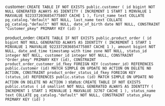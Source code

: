 customer: 
`
CREATE TABLE IF NOT EXISTS public.customer
(
    id bigint NOT NULL GENERATED ALWAYS AS IDENTITY ( INCREMENT 1 START 1 MINVALUE 1 MAXVALUE 9223372036854775807 CACHE 1 ),
    first_name text COLLATE pg_catalog."default" NOT NULL,
    last_name text COLLATE pg_catalog."default" NOT NULL,
    date_of_birth date NOT NULL,
    CONSTRAINT "Customer_pkey" PRIMARY KEY (id)
)
`

product_order:
`
CREATE TABLE IF NOT EXISTS public.product_order
(
    id bigint NOT NULL GENERATED ALWAYS AS IDENTITY ( INCREMENT 1 START 1 MINVALUE 1 MAXVALUE 9223372036854775807 CACHE 1 ),
    amount bigint NOT NULL,
    date_and_time timestamp with time zone NOT NULL,
    status_id integer NOT NULL,
    customer_id integer NOT NULL,
    CONSTRAINT "Order_pkey" PRIMARY KEY (id),
    CONSTRAINT product_order_customer_id_fkey FOREIGN KEY (customer_id)
        REFERENCES public.customer (id) MATCH SIMPLE
        ON UPDATE NO ACTION
        ON DELETE NO ACTION,
    CONSTRAINT product_order_status_id_fkey FOREIGN KEY (status_id)
        REFERENCES public.status (id) MATCH SIMPLE
        ON UPDATE NO ACTION
        ON DELETE NO ACTION
)
`
status:
`
CREATE TABLE IF NOT EXISTS public.status
(
    id smallint NOT NULL GENERATED ALWAYS AS IDENTITY ( INCREMENT 1 START 1 MINVALUE 1 MAXVALUE 32767 CACHE 1 ),
    status_name text COLLATE pg_catalog."default" NOT NULL,
    CONSTRAINT status_pkey PRIMARY KEY (id)
)
`
